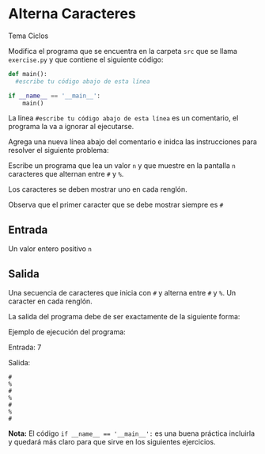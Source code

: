 # Alterna Caracteres
Tema Ciclos

Modifica el programa que se encuentra en la carpeta `src` que se llama `exercise.py` y que contiene el siguiente código:

```python
def main():
  #escribe tu código abajo de esta línea

if __name__ == '__main__':
    main()
```

La línea `#escribe tu código abajo de esta línea` es un comentario, el programa la va a ignorar al ejecutarse.

Agrega una nueva línea abajo del comentario e inidca las instrucciones para resolver el siguiente problema:

Escribe un programa que lea un valor `n` y que muestre en la pantalla `n` caracteres que alternan entre `#` y `%`.

Los caracteres se deben mostrar uno en cada renglón.

Observa que el primer caracter que se debe mostrar siempre es `#`

## Entrada

Un valor entero positivo `n`

## Salida
Una secuencia de caracteres que inicia con `#` y alterna entre `#` y `%`. Un caracter en cada renglón.

La salida del programa debe de ser exactamente de la siguiente forma:

Ejemplo de ejecución del programa:

Entrada:
7

Salida:
```
#
%
#
%
#
%
#
```

**Nota:** El código `if __name__ == '__main__':` es una buena práctica incluirla y quedará más claro para que sirve en los siguientes ejercicios.